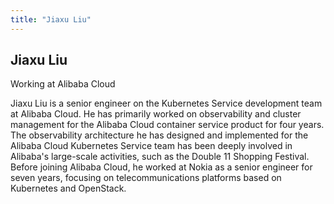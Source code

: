```yaml
---
title: "Jiaxu Liu"
---
```


## Jiaxu Liu

Working at Alibaba Cloud

Jiaxu Liu is a senior engineer on the Kubernetes Service development team at Alibaba Cloud. He has primarily worked on observability and cluster management for the Alibaba Cloud container service product for four years. The observability architecture he has designed and implemented for the Alibaba Cloud Kubernetes Service team has been deeply involved in Alibaba's large-scale activities, such as the Double 11 Shopping Festival. Before joining Alibaba Cloud, he worked at Nokia as a senior engineer for seven years, focusing on telecommunications platforms based on Kubernetes and OpenStack.
